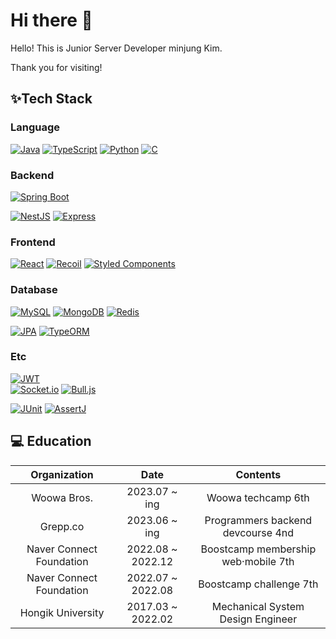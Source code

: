 # Hi there 👋

Hello! This is Junior Server Developer minjung Kim.

Thank you for visiting!

## ✨Tech Stack

### Language
[![Java](https://img.shields.io/badge/Java-007396?style=for-the-badge&logo=java&logoColor=white)](https://www.java.com)
[![TypeScript](https://img.shields.io/badge/TypeScript-3178C6?style=for-the-badge&logo=typescript&logoColor=white)](https://www.typescriptlang.org)
[![Python](https://img.shields.io/badge/Python-3776AB?style=for-the-badge&logo=python&logoColor=white)](https://www.python.org)
[![C](https://img.shields.io/badge/C-00599C?style=for-the-badge&logo=c&logoColor=white)](https://en.wikipedia.org/wiki/C_(programming_language))

### Backend
[![Spring Boot](https://img.shields.io/badge/Spring_Boot-6DB33F?style=for-the-badge&logo=spring-boot&logoColor=white)](https://spring.io/projects/spring-boot) 

[![NestJS](https://img.shields.io/badge/NestJS-E0234E?style=for-the-badge&logo=nestjs&logoColor=white)](https://nestjs.com)
[![Express](https://img.shields.io/badge/Express-000000?style=for-the-badge&logo=express&logoColor=white)](https://expressjs.com)

### Frontend
[![React](https://img.shields.io/badge/React-61DAFB?style=for-the-badge&logo=react&logoColor=white)](https://reactjs.org)
[![Recoil](https://img.shields.io/badge/Recoil-60D9FB?style=for-the-badge&logo=react&logoColor=white)](https://recoiljs.org)
[![Styled Components](https://img.shields.io/badge/Styled_Components-DB7093?style=for-the-badge&logo=styled-components&logoColor=white)](https://styled-components.com)

### Database
[![MySQL](https://img.shields.io/badge/MySQL-4479A1?style=for-the-badge&logo=mysql&logoColor=white)](https://www.mysql.com)
[![MongoDB](https://img.shields.io/badge/MongoDB-47A248?style=for-the-badge&logo=mongodb&logoColor=white)](https://www.mongodb.com)
[![Redis](https://img.shields.io/badge/Redis-DC382D?style=for-the-badge&logo=redis&logoColor=white)](https://redis.io)  

[![JPA](https://img.shields.io/badge/JPA-F7DF1E?style=for-the-badge&logo=java&logoColor=white)](https://docs.oracle.com/javaee/6/tutorial/doc/bnbpz.html)
[![TypeORM](https://img.shields.io/badge/TypeORM-FF6F5E?style=for-the-badge&logo=typeorm&logoColor=white)](https://typeorm.io)

### Etc
[![JWT](https://img.shields.io/badge/JWT-000000?style=for-the-badge&logo=json-web-tokens&logoColor=white)](https://jwt.io)  
[![Socket.io](https://img.shields.io/badge/Socket.io-010101?style=for-the-badge&logo=socket.io&logoColor=white)](https://socket.io)
[![Bull.js](https://img.shields.io/badge/Bull.js-F50057?style=for-the-badge&logo=redis&logoColor=white)](https://optimalbits.github.io/bull)  

[![JUnit](https://img.shields.io/badge/JUnit-25A162?style=for-the-badge&logo=junit5&logoColor=white)](https://junit.org)
[![AssertJ](https://img.shields.io/badge/AssertJ-880000?style=for-the-badge&logo=java&logoColor=white)](https://assertj.github.io/doc/)

## 💻 Education
| Organization | Date | Contents |
| :----------: | :--: | :------: |
| Woowa Bros. | 2023.07 ~ ing | Woowa techcamp 6th |
| Grepp.co | 2023.06 ~ ing | Programmers backend devcourse 4nd |
| Naver Connect Foundation | 2022.08 ~ 2022.12 | Boostcamp membership web·mobile 7th |
| Naver Connect Foundation | 2022.07 ~ 2022.08 | Boostcamp challenge 7th |
| Hongik University | 2017.03 ~ 2022.02 | Mechanical System Design Engineer |
